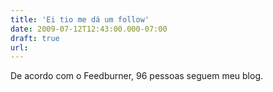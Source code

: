 ```yaml
---
title: 'Ei tio me dá um follow'
date: 2009-07-12T12:43:00.000-07:00
draft: true
url: 
---
```


De acordo com o Feedburner, 96 pessoas seguem meu blog.